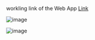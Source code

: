 workling link of the Web App [Link]([url](https://harinrana24.github.io/Keeper/))

![image](https://github.com/harinrana24/Keeper/assets/96372313/04461ad5-a706-4fab-964f-3d8f41e09771)


![image](https://github.com/harinrana24/Keeper/assets/96372313/93e183d2-d63a-48a5-ac74-5c0e25bf0a54)
